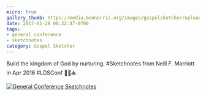 ```yaml
---
micro: true
gallery_thumb: https://media.bennorris.org/images/gospelsketcher/uploads/2018/55fb77486f.jpg
date: 2017-01-29 06:22:47-0700
tags:
- general conference
- sketchnotes
category: Gospel Sketcher
---
```


Build the kingdom of God by nurturing. #Sketchnotes from Neill F. Marriott in Apr 2016 #LDSConf ✍🏼⛪️

[![General Conference Sketchnotes](https://media.bennorris.org/images/gospelsketcher/uploads/2018/55fb77486f.jpg)](https://media.bennorris.org/images/gospelsketcher/uploads/2018/55fb77486f.jpg)
